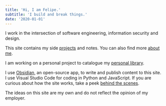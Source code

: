 ```yaml
---
title: 'Hi, I am Felipe.'
subtitle: 'I build and break things.'
date: '2020-01-01'
---
```


I work in the intersection of software engineering, information security and design.

This site contains my side
[projects](/projects) and notes. You can also find more
[about me](/about).

I am working on a personal project to catalogue my [personal library](/books).

I use [Obsidian](https://obsidian.md/), an open-source app, to write and publish content to
this site. I use Visual Studio Code for coding in Python and JavaScript. If you are curious about how the site works, take
a peek [behind the scenes](/notes/colophon).

The ideas on this site are my own and do not reflect the opinion of my employer.